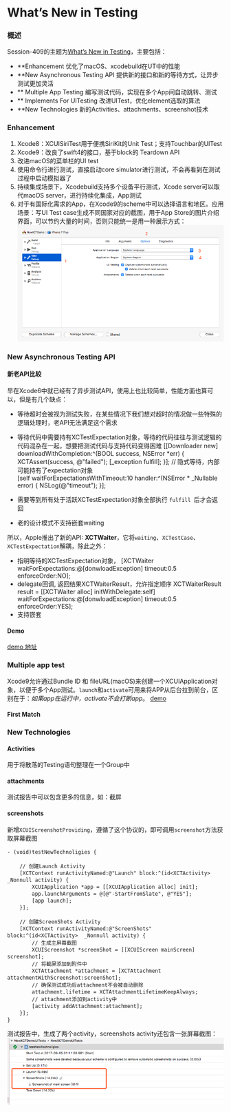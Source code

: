 # What’s New in Testing

### 概述
Session-409的主题为[What’s New in Testing](https://developer.apple.com/videos/play/wwdc2017/409/)，主要包括：
-  **Enhancement
	优化了macOS、xcodebuild在UT中的性能
- **New Asynchronous Testing API
	提供新的接口和新的等待方式，让异步测试更加灵活
- ** Multiple App Testing
	编写测试代码，实现在多个App间自动跳转、测试
- ** Implements For UITesting
	改进UITest，优化element选取的算法
- **New Technologies
	新的Activities、attachments、screenshot技术


### Enhancement
1. Xcode8：XCUISiriTest用于便携SiriKit的Unit Test；支持Touchbar的UITest
2. Xcode9：改良了swift4的接口，基于block的 Teardown API
3. 改进macOS的菜单栏的UI test
4. 使用命令行进行测试，直接启动core simulator进行测试，不会再看到在测试过程中启动模拟器了
5. 持续集成场景下，Xcodebuild支持多个设备平行测试，Xcode server可以取代macOS server，进行持续化集成，App测试
6. 对于有国际化需求的App，在Xcode9的scheme中可以选择语言和地区。应用场景：写UI Test case生成不同国家对应的截图，用于App Store的图片介绍界面，可以节约大量的时间，否则只能统一是用一种展示方式：
	![Xcode9 Scheme中可以设置Test的语言和区域](DraggedImage.png) 

### New Asynchronous Testing API
#### 新老API比较
早在Xcode6中就已经有了异步测试API，使用上也比较简单，性能方面也算可以，但是有几个缺点：
- 等待超时会被视为测试失败，在某些情况下我们想对超时的情况做一些特殊的逻辑处理时，老API无法满足这个需求

- 等待代码中需要持有XCTestExpectation对象，等待的代码往往与测试逻辑的代码混杂在一起，想要把测试代码与支持代码变得困难
	[[Downloader new] downloadWithCompletion:^(BOOL success, NSError *err) {
	        XCTAssert(success, @"failed");
	        [_exception fulfill];
	}];
	 // 隐式等待，内部可能持有了expectation对象   
	[self waitForExpectationsWithTimeout:10 handler:^(NSError * _Nullable error) {
	        NSLog(@"timeout");
	}];

- 需要等到所有处于活跃XCTestExpectation对象全部执行 `fulfill `后才会返回
- 老的设计模式不支持嵌套waiting

所以，Apple推出了新的API: **XCTWaiter**，它将`waiting`、`XCTestCase`、`XCTestExpectation`解耦，除此之外：
- 指明等待的XCTestExpectation对象，
	[XCTWaiter waitForExpectations:@[donwloadException] timeout:0.5 enforceOrder:NO];
- delegate回调, 返回结果XCTWaiterResult，允许指定顺序
	XCTWaiterResult result = [[XCTWaiter alloc] initWithDelegate:self] waitForExpectations:@[donwloadException] timeout:0.5 enforceOrder:YES];
- 支持嵌套
#### Demo
[demo 地址](#)

### Multiple app test
Xcode9允许通过Bundle ID 和 fileURL(macOS)来创建一个XCUIApplication对象，以便于多个App测试。`launch`和`activate`可用来将APP从后台拉到前台，区别在于：*如果app在运行中，activate不会打断app*。
[demo](#)

#### First Match


### New Technologies
#### Activities
用于将散落的Testing语句整理在一个Group中
#### attachments
测试报告中可以包含更多的信息，如：截屏
#### screenshots
新增`XCUIScreenshotProviding`，遵循了这个协议的，即可调用`screenshot`方法获取屏幕截图

	- (void)testNewTechnoligies {
	    
	    // 创建Launch Activity
	    [XCTContext runActivityNamed:@"Launch" block:^(id<XCTActivity>  _Nonnull activity) {
	        XCUIApplication *app = [[XCUIApplication alloc] init];
	        app.launchArguments = @[@"-StartFromSlate", @"YES"];
	        [app launch];
	    }];
	    
	    // 创建ScreenShots Activity
	    [XCTContext runActivityNamed:@"ScreenShots" block:^(id<XCTActivity>  _Nonnull activity) {
	        // 生成主屏幕截图
	        XCUIScreenshot *screenShot = [[XCUIScreen mainScreen] screenshot];
	        // 将截屏添加到附件中
	        XCTAttachment *attachment = [XCTAttachment attachmentWithScreenshot:screenShot];
	        // 确保测试成功后attachment不会被自动删除
	        attachment.lifetime = XCTAttachmentLifetimeKeepAlways;
	        // attachment添加到activity中
	        [activity addAttachment:attachment];
	    }];
	}

测试报告中，生成了两个activity，screenshots activity还包含一张屏幕截图：
![测试报告](DraggedImage-1.png)